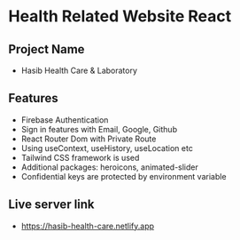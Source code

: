 # Health Related Website React

## Project Name

- Hasib Health Care & Laboratory

## Features

- Firebase Authentication
- Sign in features with Email, Google, Github
- React Router Dom with Private Route
- Using useContext, useHistory, useLocation etc
- Tailwind CSS framework is used
- Additional packages: heroicons, animated-slider
- Confidential keys are protected by environment variable 

## Live server link

- https://hasib-health-care.netlify.app 

